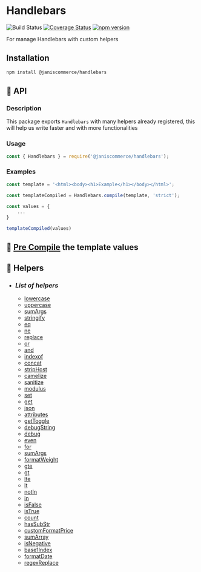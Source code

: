 # Handlebars

![Build Status](https://github.com/janis-commerce/handlebars/workflows/Build%20Status/badge.svg)
[![Coverage Status](https://coveralls.io/repos/github/janis-commerce/handlebars/badge.svg?branch=master)](https://coveralls.io/github/janis-commerce/handlebars?branch=master)
[![npm version](https://badge.fury.io/js/%40janiscommerce%2Fhandlebars.svg)](https://www.npmjs.com/package/@janiscommerce/handlebars)

For manage Handlebars with custom helpers

## Installation
```sh
npm install @janiscommerce/handlebars
```

## 📢 API

### Description
This package exports `Handlebars` with many helpers already registered, this will help us write faster and with more functionalities
### Usage
```js
const { Handlebars } = require('@janiscommerce/handlebars');
```

### Examples
```js
const template = '<html><body><h1>Example</h1></body></html>';

const templateCompiled = Handlebars.compile(template, 'strict');

const values = {
	...
}

templateCompiled(values)
```

## 📢 [Pre Compile](https://github.com/janis-commerce/handlebars/blob/master/docs/preCompile.md) the template values

## 📢 Helpers

* ### *List of helpers*
  * [lowercase](https://github.com/janis-commerce/handlebars/blob/master/docs/helpers.md#lowercase)
  * [uppercase](https://github.com/janis-commerce/handlebars/blob/master/docs/helpers.md#uppercase)
  * [sumArgs](https://github.com/janis-commerce/handlebars/blob/master/docs/helpers.md#sumArgs)
  * [stringify](https://github.com/janis-commerce/handlebars/blob/master/docs/helpers.md#stringify)
  * [eq](https://github.com/janis-commerce/handlebars/blob/master/docs/helpers.md#eq)
  * [ne](https://github.com/janis-commerce/handlebars/blob/master/docs/helpers.md#ne)
  * [replace](https://github.com/janis-commerce/handlebars/blob/master/docs/helpers.md#replace)
  * [or](https://github.com/janis-commerce/handlebars/blob/master/docs/helpers.md#or)
  * [and](https://github.com/janis-commerce/handlebars/blob/master/docs/helpers.md#and)
  * [indexof](https://github.com/janis-commerce/handlebars/blob/master/docs/helpers.md#indexof)
  * [concat](https://github.com/janis-commerce/handlebars/blob/master/docs/helpers.md#concat)
  * [stripHost](https://github.com/janis-commerce/handlebars/blob/master/docs/helpers.md#stripHost)
  * [camelize](https://github.com/janis-commerce/handlebars/blob/master/docs/helpers.md#camelize)
  * [sanitize](https://github.com/janis-commerce/handlebars/blob/master/docs/helpers.md#sanitize)
  * [modulus](https://github.com/janis-commerce/handlebars/blob/master/docs/helpers.md#modulus)
  * [set](https://github.com/janis-commerce/handlebars/blob/master/docs/helpers.md#set)
  * [get](https://github.com/janis-commerce/handlebars/blob/master/docs/helpers.md#get)
  * [json](https://github.com/janis-commerce/handlebars/blob/master/docs/helpers.md#json)
  * [attributes](https://github.com/janis-commerce/handlebars/blob/master/docs/helpers.md#attributes)
  * [getToggle](https://github.com/janis-commerce/handlebars/blob/master/docs/helpers.md#getToggle)
  * [debugString](https://github.com/janis-commerce/handlebars/blob/master/docs/helpers.md#debugString)
  * [debug](https://github.com/janis-commerce/handlebars/blob/master/docs/helpers.md#debug)
  * [even](https://github.com/janis-commerce/handlebars/blob/master/docs/helpers.md#even)
  * [for](https://github.com/janis-commerce/handlebars/blob/master/docs/helpers.md#for)
  * [sumArgs](https://github.com/janis-commerce/handlebars/blob/master/docs/helpers.md#sumArgs)
  * [formatWeight](https://github.com/janis-commerce/handlebars/blob/master/docs/helpers.md#formatWeight)
  * [gte](https://github.com/janis-commerce/handlebars/blob/master/docs/helpers.md#gte)
  * [gt](https://github.com/janis-commerce/handlebars/blob/master/docs/helpers.md#gt)
  * [lte](https://github.com/janis-commerce/handlebars/blob/master/docs/helpers.md#lte)
  * [lt](https://github.com/janis-commerce/handlebars/blob/master/docs/helpers.md#lt)
  * [notIn](https://github.com/janis-commerce/handlebars/blob/master/docs/helpers.md#notIn)
  * [in](https://github.com/janis-commerce/handlebars/blob/master/docs/helpers.md#in)
  * [isFalse](https://github.com/janis-commerce/handlebars/blob/master/docs/helpers.md#isFalse)
  * [isTrue](https://github.com/janis-commerce/handlebars/blob/master/docs/helpers.md#isTrue)
  * [count](https://github.com/janis-commerce/handlebars/blob/master/docs/helpers.md#count)
  * [hasSubStr](https://github.com/janis-commerce/handlebars/blob/master/docs/helpers.md#hasSubStr)
  * [customFormatPrice](https://github.com/janis-commerce/handlebars/blob/master/docs/helpers.md#customFormatPrice)
  * [sumArray](https://github.com/janis-commerce/handlebars/blob/master/docs/helpers.md#sumArray)
  * [isNegative](https://github.com/janis-commerce/handlebars/blob/master/docs/helpers.md#isNegative)
  * [base1Index](https://github.com/janis-commerce/handlebars/blob/master/docs/helpers.md#base1Index)
  * [formatDate](https://github.com/janis-commerce/handlebars/blob/master/docs/helpers.md#formatDate)
  * [regexReplace](https://github.com/janis-commerce/handlebars/blob/master/docs/helpers.md#regexReplace)
